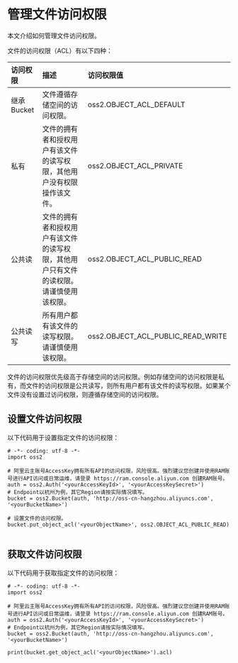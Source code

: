 # 管理文件访问权限

本文介绍如何管理文件访问权限。

文件的访问权限（ACL）有以下四种：

|访问权限|描述|访问权限值|
|:---|:-|:----|
|继承Bucket|文件遵循存储空间的访问权限。|oss2.OBJECT\_ACL\_DEFAULT|
|私有|文件的拥有者和授权用户有该文件的读写权限，其他用户没有权限操作该文件。|oss2.OBJECT\_ACL\_PRIVATE|
|公共读|文件的拥有者和授权用户有该文件的读写权限，其他用户只有文件的读权限。请谨慎使用该权限。|oss2.OBJECT\_ACL\_PUBLIC\_READ|
|公共读写|所有用户都有该文件的读写权限。请谨慎使用该权限。|oss2.OBJECT\_ACL\_PUBLIC\_READ\_WRITE|

文件的访问权限优先级高于存储空间的访问权限。例如存储空间的访问权限是私有，而文件的访问权限是公共读写，则所有用户都有该文件的读写权限。如果某个文件没有设置过访问权限，则遵循存储空间的访问权限。

## 设置文件访问权限

以下代码用于设置指定文件的访问权限：

```
# -*- coding: utf-8 -*-
import oss2

# 阿里云主账号AccessKey拥有所有API的访问权限，风险很高。强烈建议您创建并使用RAM账号进行API访问或日常运维，请登录 https://ram.console.aliyun.com 创建RAM账号。
auth = oss2.Auth('<yourAccessKeyId>', '<yourAccessKeySecret>')
# Endpoint以杭州为例，其它Region请按实际情况填写。
bucket = oss2.Bucket(auth, 'http://oss-cn-hangzhou.aliyuncs.com', '<yourBucketName>')

# 设置文件的访问权限。
bucket.put_object_acl('<yourObjectName>', oss2.OBJECT_ACL_PUBLIC_READ)
			
```

## 获取文件访问权限

以下代码用于获取指定文件的访问权限：

```
# -*- coding: utf-8 -*-
import oss2

# 阿里云主账号AccessKey拥有所有API的访问权限，风险很高。强烈建议您创建并使用RAM账号进行API访问或日常运维，请登录 https://ram.console.aliyun.com 创建RAM账号。
auth = oss2.Auth('<yourAccessKeyId>', '<yourAccessKeySecret>')
# Endpoint以杭州为例，其它Region请按实际情况填写。
bucket = oss2.Bucket(auth, 'http://oss-cn-hangzhou.aliyuncs.com', '<yourBucketName>')

print(bucket.get_object_acl('<yourObjectName>').acl)
			
```

